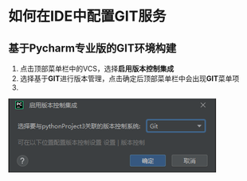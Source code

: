 # 如何在IDE中配置GIT服务

## 基于Pycharm专业版的GIT环境构建
1. 点击顶部菜单栏中的VCS，选择**启用版本控制集成**
2. 选择基于**GIT**进行版本管理，点击确定后顶部菜单栏中会出现**GIT**菜单项
3. 
![img_1.png](img_1.png)